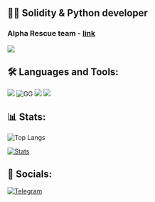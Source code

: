 ## 👨‍💻 Solidity & Python developer
### Alpha Rescue team - [link](https://t.me/rescue_alpha)
![](https://komarev.com/ghpvc/?username=Messxrem&color=blue&style=flat)
 
## 🛠 Languages and Tools:
![](https://img.shields.io/badge/Solidity-363636.svg?style=for-the-badge&logo=Solidity&logoColor=white)
![GG](https://img.shields.io/badge/-python-090909?style=for-the-badge&logo=python)
![](https://img.shields.io/badge/Node.js-339933.svg?style=for-the-badge&logo=nodedotjs&logoColor=white)
![](https://img.shields.io/badge/TypeScript-3178C6.svg?style=for-the-badge&logo=TypeScript&logoColor=white)

## 📊 Stats:
![Top Langs](https://github-readme-stats.vercel.app/api/top-langs/?username=Messxrem&layout=compact&theme=blue_navy)

[![Stats](https://github-readme-stats.vercel.app/api?username=Messxrem&show_icons=true&theme=blue_navy)](https://github-readme-stats.vercel.app/api?username=Messxrem&show_icons=true&theme=blue_navy)

## 🔗 Socials:
[![Telegram](https://img.shields.io/badge/-Telegram-090909?style=for-the-badge&logo=telegram)](https://t.me/Messxrem)
